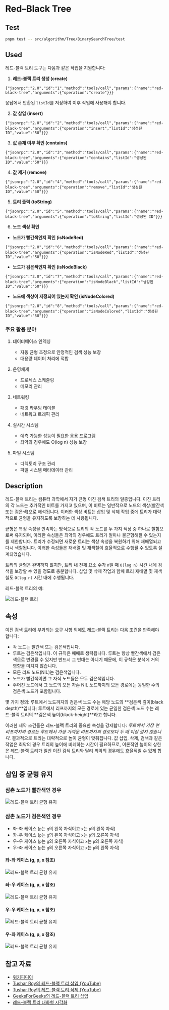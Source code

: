 # Red–Black Tree

## Test

```bash
pnpm test -- src/algorithm/Tree/BinarySearchTree/test
```

## Used

레드-블랙 트리 도구는 다음과 같은 작업을 지원합니다:

1. **레드-블랙 트리 생성 (create)**

```
{"jsonrpc":"2.0","id":"1","method":"tools/call","params":{"name":"red-black-tree","arguments":{"operation":"create"}}}
```

응답에서 반환된 `listId`를 저장하여 이후 작업에 사용해야 합니다.

2. **값 삽입 (insert)**

```
{"jsonrpc":"2.0","id":"2","method":"tools/call","params":{"name":"red-black-tree","arguments":{"operation":"insert","listId":"생성된 ID","value":"50"}}}
```

3. **값 존재 여부 확인 (contains)**

```
{"jsonrpc":"2.0","id":"3","method":"tools/call","params":{"name":"red-black-tree","arguments":{"operation":"contains","listId":"생성된 ID","value":"50"}}}
```

4. **값 제거 (remove)**

```
{"jsonrpc":"2.0","id":"4","method":"tools/call","params":{"name":"red-black-tree","arguments":{"operation":"remove","listId":"생성된 ID","value":"50"}}}
```

5. **트리 출력 (toString)**

```
{"jsonrpc":"2.0","id":"5","method":"tools/call","params":{"name":"red-black-tree","arguments":{"operation":"toString","listId":"생성된 ID"}}}
```

6. **노드 색상 확인**

- **노드가 빨간색인지 확인 (isNodeRed)**

```
{"jsonrpc":"2.0","id":"6","method":"tools/call","params":{"name":"red-black-tree","arguments":{"operation":"isNodeRed","listId":"생성된 ID","value":"50"}}}
```

- **노드가 검은색인지 확인 (isNodeBlack)**

```
{"jsonrpc":"2.0","id":"7","method":"tools/call","params":{"name":"red-black-tree","arguments":{"operation":"isNodeBlack","listId":"생성된 ID","value":"50"}}}
```

- **노드에 색상이 지정되어 있는지 확인 (isNodeColored)**

```
{"jsonrpc":"2.0","id":"8","method":"tools/call","params":{"name":"red-black-tree","arguments":{"operation":"isNodeColored","listId":"생성된 ID","value":"50"}}}
```

### 주요 활용 분야

1. 데이터베이스 인덱싱

   - 자동 균형 조정으로 안정적인 검색 성능 보장
   - 대용량 데이터 처리에 적합

2. 운영체제

   - 프로세스 스케줄링
   - 메모리 관리

3. 네트워킹

   - 패킷 라우팅 테이블
   - 네트워크 트래픽 관리

4. 실시간 시스템

   - 예측 가능한 성능이 필요한 응용 프로그램
   - 최악의 경우에도 O(log n) 성능 보장

5. 파일 시스템
   - 디렉토리 구조 관리
   - 파일 시스템 메타데이터 관리

## Description

레드-블랙 트리는 컴퓨터 과학에서 자가 균형 이진 검색 트리의 일종입니다. 이진 트리의 각 노드는 추가적인 비트를 가지고 있으며, 이 비트는 일반적으로 노드의 색상(빨간색 또는 검은색)으로 해석됩니다. 이러한 색상 비트는 삽입 및 삭제 작업 중에 트리가 대략적으로 균형을 유지하도록 보장하는 데 사용됩니다.

균형은 특정 속성을 만족하는 방식으로 트리의 각 노드를 두 가지 색상 중 하나로 칠함으로써 유지되며, 이러한 속성들은 최악의 경우에도 트리가 얼마나 불균형해질 수 있는지를 제한합니다. 트리가 수정되면 새로운 트리는 색상 속성을 복원하기 위해 재배열되고 다시 색칠됩니다. 이러한 속성들은 재배열 및 재색칠이 효율적으로 수행될 수 있도록 설계되었습니다.

트리의 균형은 완벽하지 않지만, 트리 내 전체 요소 수가 `n`일 때 `O(log n)` 시간 내에 검색을 보장할 수 있을 정도로 충분합니다. 삽입 및 삭제 작업과 함께 트리 재배열 및 재색칠도 `O(log n)` 시간 내에 수행됩니다.

레드-블랙 트리의 예:

![레드-블랙 트리](https://upload.wikimedia.org/wikipedia/commons/6/66/Red-black_tree_example.svg)

## 속성

이진 검색 트리에 부과되는 요구 사항 외에도 레드-블랙 트리는 다음 조건을 만족해야 합니다:

- 각 노드는 빨간색 또는 검은색입니다.
- 루트는 검은색입니다. 이 규칙은 때때로 생략됩니다. 루트는 항상 빨간색에서 검은색으로 변경될 수 있지만 반드시 그 반대는 아니기 때문에, 이 규칙은 분석에 거의 영향을 미치지 않습니다.
- 모든 리프 노드(NIL)는 검은색입니다.
- 노드가 빨간색이면 그 자식 노드들은 모두 검은색입니다.
- 주어진 노드에서 그 노드의 모든 자손 NIL 노드까지의 모든 경로에는 동일한 수의 검은색 노드가 포함됩니다.

몇 가지 정의: 루트에서 노드까지의 검은색 노드 수는 해당 노드의 **검은색 깊이(black depth)**입니다; 루트에서 리프까지의 모든 경로에 있는 균일한 검은색 노드 수는 레드-블랙 트리의 **검은색 높이(black-height)**라고 합니다.

이러한 제약 조건들은 레드-블랙 트리의 중요한 속성을 강제합니다: _루트에서 가장 먼 리프까지의 경로는 루트에서 가장 가까운 리프까지의 경로보다 두 배 이상 길지 않습니다_. 결과적으로 트리는 대략적으로 높이 균형이 맞춰집니다. 값 삽입, 삭제, 검색과 같은 작업은 최악의 경우 트리의 높이에 비례하는 시간이 필요하므로, 이론적인 높이의 상한은 레드-블랙 트리가 일반 이진 검색 트리와 달리 최악의 경우에도 효율적일 수 있게 합니다.

## 삽입 중 균형 유지

### 삼촌 노드가 빨간색인 경우

![레드-블랙 트리 균형 유지](https://www.geeksforgeeks.org/wp-content/uploads/redBlackCase2.png)

### 삼촌 노드가 검은색인 경우

- 좌-좌 케이스 (`p`는 `g`의 왼쪽 자식이고 `x`는 `p`의 왼쪽 자식)
- 좌-우 케이스 (`p`는 `g`의 왼쪽 자식이고 `x`는 `p`의 오른쪽 자식)
- 우-우 케이스 (`p`는 `g`의 오른쪽 자식이고 `x`는 `p`의 오른쪽 자식)
- 우-좌 케이스 (`p`는 `g`의 오른쪽 자식이고 `x`는 `p`의 왼쪽 자식)

#### 좌-좌 케이스 (g, p, x 참조)

![레드-블랙 트리 균형 유지](https://www.geeksforgeeks.org/wp-content/uploads/redBlackCase3a1.png)

#### 좌-우 케이스 (g, p, x 참조)

![레드-블랙 트리 균형 유지](https://www.geeksforgeeks.org/wp-content/uploads/redBlackCase3d.png)

#### 우-우 케이스 (g, p, x 참조)

![레드-블랙 트리 균형 유지](https://www.geeksforgeeks.org/wp-content/uploads/redBlackCase3c.png)

#### 우-좌 케이스 (g, p, x 참조)

![레드-블랙 트리 균형 유지](https://www.geeksforgeeks.org/wp-content/uploads/redBlackCase3c.png)

## 참고 자료

- [위키피디아](https://en.wikipedia.org/wiki/Red%E2%80%93black_tree)
- [Tushar Roy의 레드-블랙 트리 삽입 (YouTube)](https://www.youtube.com/watch?v=UaLIHuR1t8Q&list=PLLXdhg_r2hKA7DPDsunoDZ-Z769jWn4R8&index=63)
- [Tushar Roy의 레드-블랙 트리 삭제 (YouTube)](https://www.youtube.com/watch?v=CTvfzU_uNKE&t=0s&list=PLLXdhg_r2hKA7DPDsunoDZ-Z769jWn4R8&index=64)
- [GeeksForGeeks의 레드-블랙 트리 삽입](https://www.geeksforgeeks.org/red-black-tree-set-2-insert/)
- [레드-블랙 트리 대화형 시각화](https://www.cs.usfca.edu/~galles/visualization/RedBlack.html)
